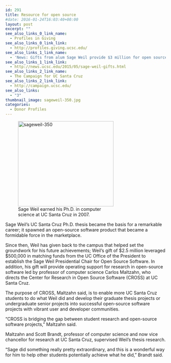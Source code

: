 ```yaml
---
id: 291
title: Resource for open source
#date: 2016-01-24T16:03:40+00:00
layout: post
excerpt: ""
see_also_links_0_link_name:
  - Profiles in Giving
see_also_links_0_link_link:
  - http://profiles.giving.ucsc.edu/
see_also_links_1_link_name:
  - 'News: Gifts from alum Sage Weil provide $3 million for open source research at UC Santa Cruz'
see_also_links_1_link_link:
  - http://news.ucsc.edu/2015/05/sage-weil-gifts.html
see_also_links_2_link_name:
  - The Campaign for UC Santa Cruz
see_also_links_2_link_link:
  - http://campaign.ucsc.edu/
see_also_links:
  - "3"
thumbnail_image: sageweil-350.jpg
categories:
  - Donor Profiles
---
```

<figure id="attachment_292" style="width: 300px" class="wp-caption alignright"><img class="size-medium wp-image-292" src="http://live-ucsc-giving.pantheonsite.io/wp-content/uploads/2017/08/sageweil-350-300x268.jpg" alt="sageweil-350" width="300" height="268" srcset="https://ucsc-giving.lndo.site/wp-content/uploads/2017/08/sageweil-350-300x268.jpg 300w, https://ucsc-giving.lndo.site/wp-content/uploads/2017/08/sageweil-350.jpg 350w" sizes="(max-width: 300px) 100vw, 300px" /><figcaption class="wp-caption-text">Sage Weil earned his Ph.D. in computer science at UC Santa Cruz in 2007.</figcaption></figure> 

Sage Weil’s UC Santa Cruz Ph.D. thesis became the basis for a remarkable career; it spawned an open-source software product that became a formidable force in the marketplace.

Since then, Weil has given back to the campus that helped set the groundwork for his future achievements; Weil’s gift of $2.5 million leveraged $500,000 in matching funds from the UC Office of the President to establish the Sage Weil Presidential Chair for Open Source Software. In addition, his gift will provide operating support for research in open-source software led by professor of computer science Carlos Maltzahn, who directs the Center for Research in Open Source Software (CROSS) at UC Santa Cruz.

The purpose of CROSS, Maltzahn said, is to enable more UC Santa Cruz students to do what Weil did and develop their graduate thesis projects or undergraduate senior projects into successful open-source software projects with vibrant user and developer communities.

“CROSS is bridging the gap between student research and open-source software projects,” Maltzahn said.

Maltzahn and Scott Brandt, professor of computer science and now vice chancellor for research at UC Santa Cruz, supervised Weil’s thesis research.

“Sage did something really pretty extraordinary, and this is a wonderful way for him to help other students potentially achieve what he did,” Brandt said.
